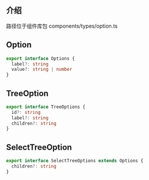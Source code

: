 ## 介绍

路径位于组件库包 components/types/option.ts

## Option

```ts
export interface Options {
  label?: string
  value?: string | number
}
```

## TreeOption

```ts
export interface TreeOptions {
  id?: string
  label?: string
  children?: string
}
```

## SelectTreeOption

```ts
export interface SelectTreeOptions extends Options {
  children?: string
}
```
